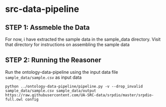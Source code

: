 # src-data-pipeline

## STEP 1: Assmeble the Data
For now, i have extracted the sample data in the sample_data directory.  Visit that directory for instructions on assembling the sample data

## STEP 2: Running the Reasoner
Run the ontology-data-pipeline using the input data file `sample_data/sample.csv` as input data

```
python ../ontology-data-pipeline/pipeline.py -v --drop_invalid  sample_data/sample.csv sample_data/output https://raw.githubusercontent.com/UA-SRC-data/srpdio/master/srpdio-full.owl config
```
